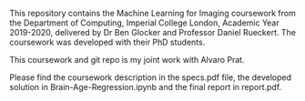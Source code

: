 This repository contains the Machine Learning for Imaging coursework from the Department of Computing, Imperial College London, Academic Year 2019-2020, delivered by Dr Ben Glocker and Professor Daniel Rueckert. The coursework was developed with their PhD students.

This coursework and git repo is my joint work with Alvaro Prat.

Please find the coursework description in the specs.pdf file, the developed solution in Brain-Age-Regression.ipynb and the final report in report.pdf.
